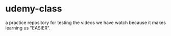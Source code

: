 # udemy-class
a practice repository for testing the videos we have watch because it makes learning us "EASIER".
